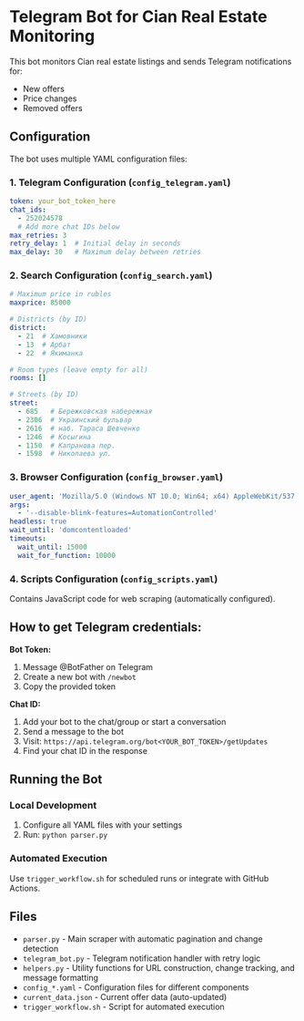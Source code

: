 # Telegram Bot for Cian Real Estate Monitoring

This bot monitors Cian real estate listings and sends Telegram notifications for:
- New offers
- Price changes
- Removed offers

## Configuration

The bot uses multiple YAML configuration files:

### 1. Telegram Configuration (`config_telegram.yaml`)
```yaml
token: your_bot_token_here
chat_ids:
  - 252024578
  # Add more chat IDs below
max_retries: 3
retry_delay: 1  # Initial delay in seconds
max_delay: 30   # Maximum delay between retries
```

### 2. Search Configuration (`config_search.yaml`)
```yaml
# Maximum price in rubles
maxprice: 85000

# Districts (by ID)
district:
  - 21  # Хамовники
  - 13  # Арбат
  - 22  # Якиманка

# Room types (leave empty for all)
rooms: []

# Streets (by ID)
street: 
  - 685   # Бережковская набережная
  - 2306  # Украинский бульвар
  - 2616  # наб. Тараса Шевченко
  - 1246  # Косыгина
  - 1150  # Капранова пер.
  - 1598  # Николаева ул.
```

### 3. Browser Configuration (`config_browser.yaml`)
```yaml
user_agent: 'Mozilla/5.0 (Windows NT 10.0; Win64; x64) AppleWebKit/537.36'
args:
  - '--disable-blink-features=AutomationControlled'
headless: true
wait_until: 'domcontentloaded'
timeouts:
  wait_until: 15000
  wait_for_function: 10000
```

### 4. Scripts Configuration (`config_scripts.yaml`)
Contains JavaScript code for web scraping (automatically configured).

## How to get Telegram credentials:

**Bot Token:**
1. Message @BotFather on Telegram
2. Create a new bot with `/newbot`
3. Copy the provided token

**Chat ID:**
1. Add your bot to the chat/group or start a conversation
2. Send a message to the bot
3. Visit: `https://api.telegram.org/bot<YOUR_BOT_TOKEN>/getUpdates`
4. Find your chat ID in the response

## Running the Bot

### Local Development
1. Configure all YAML files with your settings
2. Run: `python parser.py`

### Automated Execution
Use `trigger_workflow.sh` for scheduled runs or integrate with GitHub Actions.

## Files

- `parser.py` - Main scraper with automatic pagination and change detection
- `telegram_bot.py` - Telegram notification handler with retry logic
- `helpers.py` - Utility functions for URL construction, change tracking, and message formatting
- `config_*.yaml` - Configuration files for different components
- `current_data.json` - Current offer data (auto-updated)
- `trigger_workflow.sh` - Script for automated execution